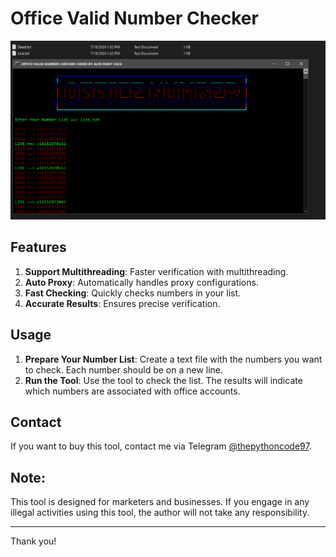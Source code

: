 # Office Valid Number Checker

![image](https://raw.githubusercontent.com/alexrony21/Office-Valid-Number-Checker/main/Office365_Valid_Number_Checker.png)

## Features

1. **Support Multithreading**: Faster verification with multithreading.
2. **Auto Proxy**: Automatically handles proxy configurations.
3. **Fast Checking**: Quickly checks numbers in your list.
4. **Accurate Results**: Ensures precise verification.

## Usage

1. **Prepare Your Number List**: Create a text file with the numbers you want to check. Each number should be on a new line.
2. **Run the Tool**: Use the tool to check the list. The results will indicate which numbers are associated with office accounts.

## Contact

If you want to buy this tool, contact me via Telegram [@thepythoncode97]([https://t.me/alexrony21](https://t.me/thepythoncode97)).

## Note:
This tool is designed for marketers and businesses. If you engage in any illegal activities using this tool, the author will not take any responsibility.

---

Thank you!

